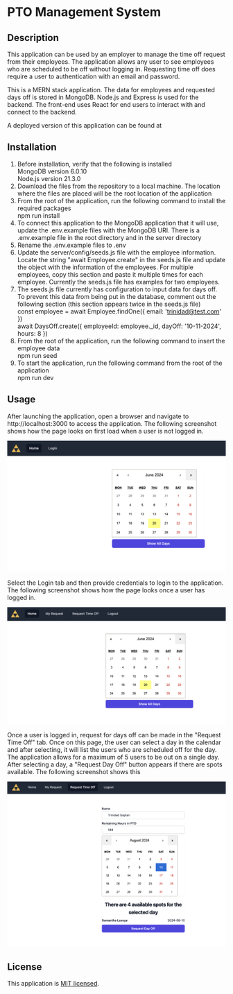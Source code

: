 # PTO Management System

## Description

This application can be used by an employer to manage the time off request from their employees.  The application allows any user to see employees who are scheduled to be off without logging in.  Requesting time off does require a user to authentication with an email and password.

This is a MERN stack application.  The data for employees and requested days off is stored in MongoDB.  Node.js and Express is used for the backend.  The front-end uses React for end users to interact with and connect to the backend.

A deployed version of this application can be found at 

## Installation

1.  Before installation, verify that the following is installed
    <br />MongoDB version 6.0.10
    <br />Node.js version 21.3.0
2.  Download the files from the repository to a local machine.  The location where the files are placed will be the root location of the application
3.  From the root of the application, run the following command to install the required packages
    <br />npm run install
4.  To connect this application to the MongoDB application that it will use, update the .env.example files with the MongoDB URI.  There is a .env.example file in the root directory and in the server directory
5.  Rename the .env.example files to .env
6.  Update the server/config/seeds.js file with the employee information.  Locate the string "await Employee.create" in the seeds.js file and update the object with the information of the employees.  For multiple employees, copy this section and paste it multiple times for each employee.  Currently the seeds.js file has examples for two employees.
7.  The seeds.js file currently has configuration to input data for days off.  To prevent this data from being put in the database, comment out the following section (this section appears twice in the seeds.js file)
    <br />const employee = await Employee.findOne({ email: 'trinidad@test.com' })
    <br />await DaysOff.create({
        employeeId: employee._id,
        dayOff: '10-11-2024',
        hours: 8
    })
8.  From the root of the application, run the following command to insert the employee data
    <br />npm run seed
9.  To start the application, run the following command from the root of the application
    <br />npm run dev


## Usage

After launching the application, open a browser and navigate to http://localhost:3000 to access the application.  The following screenshot shows how the page looks on first load when a user is not logged in.

![home page with user logged out](assets/images/HomePageNoLogin.png)

Select the Login tab and then provide credentials to login to the application.  The following screenshot shows how the page looks once a user has logged in.

![home page with user logged in](assets/images/HomePageLoggedIn.png)

Once a user is logged in, request for days off can be made in the "Request Time Off" tab.  Once on this page, the user can select a day in the calendar and after selecting, it will list the users who are scheduled off for the day.  The application allows for a maximum of 5 users to be out on a single day.  After selecting a day, a "Request Day Off" button appears if there are spots available.  The following screenshot shows this

![request time off page](assets/images/RequestTimeOff.png)

## License

This application is [MIT licensed](./LICENSE).
